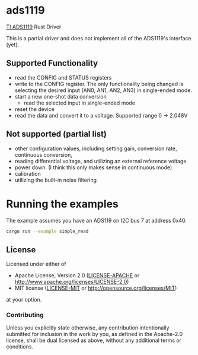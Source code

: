 # ads1119

[TI ADS1119](https://www.ti.com/lit/gpn/ADS1119) Rust Driver

This is a partial driver and does not implement all of the ADS1119's interface (yet).  

## Supported Functionality 
- read the CONFIG and STATUS registers
- write to the CONFIG register. The only functionality being changed is selecting the desired input (AN0, AN1, AN2, AN3) in single-ended mode.
- start a new one-shot data conversion
  - read the selected input in single-ended mode
- reset the device
- read the data and convert it to a voltage. Supported range 0 -> 2.048V

## Not supported (partial list)
- other configuration values, including setting gain, conversion rate, continuous conversion, 
- reading differential voltage, and utilizing an external reference voltage
- power down. (I think this only makes sense in continuous mode)
- calibration
- utilizing the built-in noise filtering

# Running the examples

The example assumes you have an ADS119 on I2C bus 7 at address 0x40.

```sh
cargo run --example simple_read
```

## License

Licensed under either of

 * Apache License, Version 2.0 ([LICENSE-APACHE](LICENSE-APACHE) or
   http://www.apache.org/licenses/LICENSE-2.0)
 * MIT license ([LICENSE-MIT](LICENSE-MIT) or
   http://opensource.org/licenses/MIT)

at your option.

### Contributing

Unless you explicitly state otherwise, any contribution intentionally submitted
for inclusion in the work by you, as defined in the Apache-2.0 license, shall
be dual licensed as above, without any additional terms or conditions.



